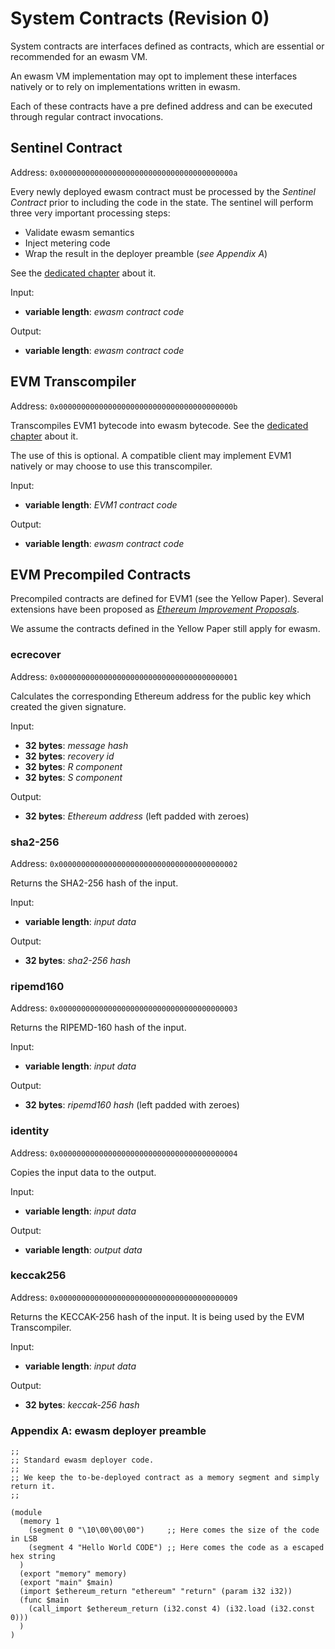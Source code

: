 # System Contracts (Revision 0)

System contracts are interfaces defined as contracts, which are essential or
recommended for an ewasm VM.

An ewasm VM implementation may opt to implement these interfaces natively
or to rely on implementations written in ewasm.

Each of these contracts have a pre defined address and can be executed through
regular contract invocations.

## Sentinel Contract

Address: `0x000000000000000000000000000000000000000a`

Every newly deployed ewasm contract must be processed by the *Sentinel Contract*
prior to including the code in the state. The sentinel will perform three very
important processing steps:
- Validate ewasm semantics
- Inject metering code
- Wrap the result in the deployer preamble (*see Appendix A*)

See the [dedicated chapter](./sentinel.md) about it.

Input:
- **variable length**: *ewasm contract code*

Output:
- **variable length**: *ewasm contract code*

## EVM Transcompiler

Address: `0x000000000000000000000000000000000000000b`

Transcompiles EVM1 bytecode into ewasm bytecode. See the [dedicated chapter](./evm_transcompiler.md) about it.

The use of this is optional. A compatible client may implement EVM1 natively or
may choose to use this transcompiler.

Input:
- **variable length**: *EVM1 contract code*

Output:
- **variable length**: *ewasm contract code*

## EVM Precompiled Contracts

Precompiled contracts are defined for EVM1 (see the Yellow Paper). Several
extensions have been proposed as *[Ethereum Improvement Proposals](http://github.com/ethereum/EIPs)*.

We assume the contracts defined in the Yellow Paper still apply for ewasm.

### ecrecover

Address: `0x0000000000000000000000000000000000000001`

Calculates the corresponding Ethereum address for the public key which created the given signature.

Input:
- **32 bytes**: *message hash*
- **32 bytes**: *recovery id*
- **32 bytes**: *R component*
- **32 bytes**: *S component*

Output:
- **32 bytes**: *Ethereum address* (left padded with zeroes)

### sha2-256

Address: `0x0000000000000000000000000000000000000002`

Returns the SHA2-256 hash of the input.

Input:
- **variable length**: *input data*

Output:
- **32 bytes**: *sha2-256 hash*

### ripemd160

Address: `0x0000000000000000000000000000000000000003`

Returns the RIPEMD-160 hash of the input.

Input:
- **variable length**: *input data*

Output:
- **32 bytes**: *ripemd160 hash* (left padded with zeroes)

### identity

Address: `0x0000000000000000000000000000000000000004`

Copies the input data to the output.

Input:
- **variable length**: *input data*

Output:
- **variable length**: *output data*

### keccak256

Address: `0x0000000000000000000000000000000000000009`

Returns the KECCAK-256 hash of the input. It is being used by the EVM Transcompiler.

Input:
- **variable length**: *input data*

Output:
- **32 bytes**: *keccak-256 hash*

### Appendix A: ewasm deployer preamble

```
;;
;; Standard ewasm deployer code.
;;
;; We keep the to-be-deployed contract as a memory segment and simply return it.
;;

(module
  (memory 1
    (segment 0 "\10\00\00\00")     ;; Here comes the size of the code in LSB
    (segment 4 "Hello World CODE") ;; Here comes the code as a escaped hex string
  )
  (export "memory" memory)
  (export "main" $main)
  (import $ethereum_return "ethereum" "return" (param i32 i32))
  (func $main
    (call_import $ethereum_return (i32.const 4) (i32.load (i32.const 0)))
  )
)
```
